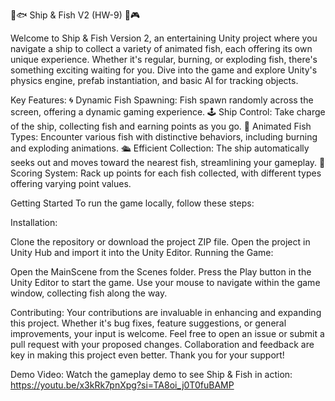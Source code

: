 🚢🐟 Ship & Fish V2 (HW-9) 🐠🎮

Welcome to Ship & Fish Version 2, an entertaining Unity project where you navigate a ship to collect a variety of animated fish, each offering its own unique experience. Whether it's regular, burning, or exploding fish, there's something exciting waiting for you. Dive into the game and explore Unity's physics engine, prefab instantiation, and basic AI for tracking objects.

Key Features:
🌀 Dynamic Fish Spawning: Fish spawn randomly across the screen, offering a dynamic gaming experience.
🕹️ Ship Control: Take charge of the ship, collecting fish and earning points as you go.
🐠 Animated Fish Types: Encounter various fish with distinctive behaviors, including burning and exploding animations.
🛳️ Efficient Collection: The ship automatically seeks out and moves toward the nearest fish, streamlining your gameplay.
🎯 Scoring System: Rack up points for each fish collected, with different types offering varying point values.

Getting Started
To run the game locally, follow these steps:

Installation:

Clone the repository or download the project ZIP file.
Open the project in Unity Hub and import it into the Unity Editor.
Running the Game:

Open the MainScene from the Scenes folder.
Press the Play button in the Unity Editor to start the game.
Use your mouse to navigate within the game window, collecting fish along the way.

Contributing:
Your contributions are invaluable in enhancing and expanding this project. Whether it's bug fixes, feature suggestions, or general improvements, your input is welcome. Feel free to open an issue or submit a pull request with your proposed changes. Collaboration and feedback are key in making this project even better. Thank you for your support!

Demo Video:
Watch the gameplay demo to see Ship & Fish in action: https://youtu.be/x3kRk7pnXpg?si=TA8oi_j0T0fuBAMP
